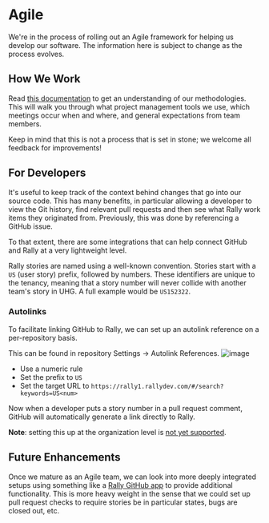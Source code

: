 # Agile

We're in the process of rolling out an Agile framework for helping us develop our software. The information here is subject
to change as the process evolves.

## How We Work

Read [this documentation](./how-we-work.md) to get an understanding of our methodologies. This will walk you through what
project management tools we use, which meetings occur when and where, and general expectations from team members.

Keep in mind that this is not a process that is set in stone; we welcome all feedback for improvements!

## For Developers

It's useful to keep track of the context behind changes that go into our source code. This has many benefits, in particular
allowing a developer to view the Git history, find relevant pull requests and then see what Rally work items they originated
from. Previously, this was done by referencing a GitHub issue.

To that extent, there are some integrations that can help connect GitHub and Rally at a very lightweight level.

Rally stories are named using a well-known convention. Stories start with a `US` (user story) prefix, followed by numbers. These
identifiers are unique to the tenancy, meaning that a story number will never collide with another team's story in UHG. A full
example would be `US152322`.

### Autolinks


To facilitate linking GitHub to Rally, we can set up an autolink reference on a per-repository basis.

This can be found in repository Settings -> Autolink References.
![image](https://github.optum.com/storage/user/167/files/d18de9cd-a303-4a69-807e-651c568ecc78)

* Use a numeric rule
* Set the prefix to `US`
* Set the target URL to `https://rally1.rallydev.com/#/search?keywords=US<num>`

Now when a developer puts a story number in a pull request comment, GitHub will automatically generate a link directly to
Rally.

**Note**: setting this up at the organization level is [not yet supported](https://github.com/community/community/discussions/12386).

## Future Enhancements

Once we mature as an Agile team, we can look into more deeply integrated setups using something like a [Rally GitHub app](https://github.com/github/rally)
to provide additional functionality. This is more heavy weight in the sense that we could set up pull request checks to require stories
be in particular states, bugs are closed out, etc.

